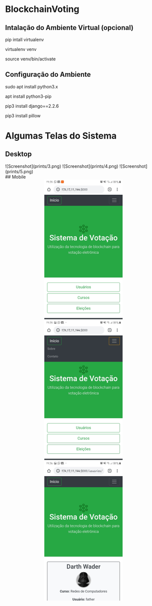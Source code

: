 # BlockchainVoting

## Intalação do Ambiente Virtual (opcional)

pip intall virtualenv

virtualenv venv

source venv/bin/activate

## Configuração do Ambiente

sudo apt install python3.x

apt install python3-pip

pip3  install django==2.2.6

pip3 install pillow


# Algumas Telas do Sistema
## Desktop
<div style="padding=2%">
  ![Screenshot](prints/3.png)
  ![Screenshot](prints/4.png)
  ![Screenshot](prints/5.png)
</div>
## Mobile

<div align="center" style="padding=2%">
  <img src="prints/6.jpg" class="img-fluid" style="" width="50%" height="50%">
  <img src="prints/7.jpg" class="img-fluid" width="50%" height="50%">
  <img src="prints/8.jpg" class="img-fluid" width="50%" height="50%">
</div>

